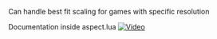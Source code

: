 Can handle best fit scaling for games with specific resolution

Documentation inside aspect.lua
[![Video](https://img.youtube.com/vi/o_MaN1znbqw/0.jpg)](https://www.youtube.com/watch?v=o_MaN1znbqw)
